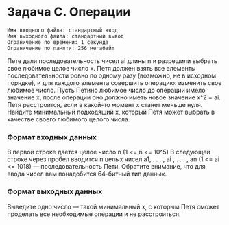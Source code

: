 # Задача C. Операции #
	Имя входного файла: стандартный ввод
	Имя выходного файла: стандартный вывод
	Ограничение по времени: 1 секунда
	Ограничение по памяти: 256 мегабайт
	
Пете дали последовательность чисел ai длины n и разрешили выбрать свое любимое целое число x.
Петя должен взять все элементы последовательности ровно по одному разу (возможно, не в исходном порядке), и для каждого элемента совершить операцию: изменить свое любимое число. Пусть Петино любимое число до операции имело значение x, после операции оно должно иметь новое значение x^2 − ai. Петя расстроится, если в какой-то момент x станет меньше нуля. Найдите минимальный подходящий x, который Петя может выбрать в качестве своего любимого целого
числа.

### Формат входных данных ###
В первой строке дается целое число n (1 <= n <= 10^5) В следующей строке через пробел вводится n целых чисел a1, . . . , ai , . . . , an (1 <= ai <= 1018) — последовательность Пети.
Обратите внимание, что для ввода чисел вам понадобится 64-битный тип данных.

### Формат выходных данных ###
Выведите одно число — такой минимальный x, с которым Петя сможет проделать все необходимые операции и не расстроиться.
